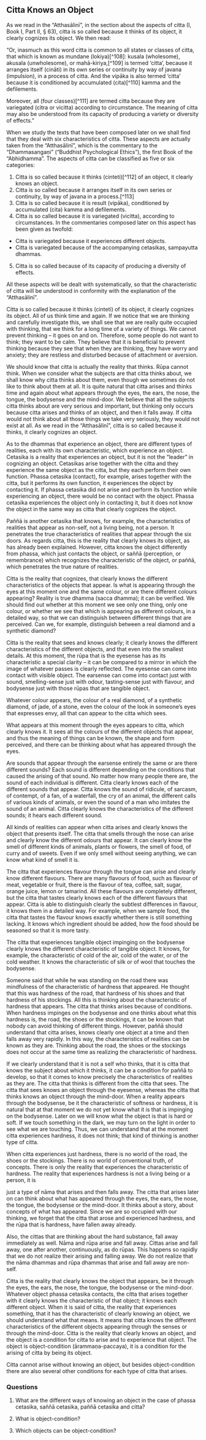 ## Citta Knows an Object

As we read in the “Atthasālinī”, in the section about
the aspects of citta (I, Book I, Part II, § 63), citta is so called
because it thinks of its object, it clearly cognizes its object. We then
read:

“Or, inasmuch as this word citta is common to all states or classes of
citta, that which is known as mundane (lokiya)[^108]: kusala
(wholesome), akusala (unwholesome), or mahā-kiriya,[^109] is
termed ‘citta’, because it arranges itself (cināti) in its own series or
continuity by way of javana (impulsion), in a process of citta. And the
vipāka is also termed ‘citta’ because it is conditioned by accumulated
(cita)[^110] kamma and the defilements.

Moreover, all (four classes)[^111] are termed citta because they
are variegated (citra or vicitta) according to circumstance. The meaning
of citta may also be understood from its capacity of producing a variety
or diversity of effects.”

When we study the texts that have been composed later on
we shall find that they deal with six characteristics of citta. These
aspects are actually taken from the “Atthasālinī”, which is the
commentary to the “Dhammasangaṇi” (“Buddhist Psychological Ethics”), the
first Book of the “Abhidhamma”. The aspects of citta can be classified
as five or six categories:

1. Citta is so called because it thinks (cinteti)[^112] of an
 object, it clearly knows an object.
2. Citta is so called because it arranges itself in its own series or
 continuity, by way of javana in a process.[^113]
3. Citta is so called because it is result (vipāka), conditioned by
 accumulated (cita) kamma and defilements.
4. Citta is so called because it is variegated (vicitta), according
 to circumstances. In the commentaries composed later on this aspect
 has been given as twofold:
 - Citta is variegated because it experiences different objects.
 - Citta is variegated because of the accompanying cetasikas,
 sampayutta dhammas.
5. Citta is so called because of its capacity of producing a
 diversity of effects.

All these aspects will be dealt with systematically, so that the
characteristic of citta will be understood in conformity with the
explanation of the “Atthasālinī”.

Citta is so called because it thinks (cinteti) of its
object, it clearly cognizes its object. All of us think time and again.
If we notice that we are thinking and carefully investigate this, we
shall see that we are really quite occupied with thinking, that we think
for a long time of a variety of things. We cannot prevent thinking – it
goes on and on. Therefore, some people do not want to think; they want
to be calm. They believe that it is beneficial to prevent thinking
because they see that when they are thinking, they have worry and
anxiety; they are restless and disturbed because of attachment or
aversion. 

We should know that citta is actually the reality that
thinks. Rūpa cannot think. When we consider what the subjects are that
citta thinks about, we shall know why citta thinks about them, even
though we sometimes do not like to think about them at all. It is quite
natural that citta arises and thinks time and again about what appears
through the eyes, the ears, the nose, the tongue, the bodysense and the
mind-door. We believe that all the subjects citta thinks about are very
serious and important, but thinking only occurs because citta arises and
thinks of an object, and then it falls away. If citta would not think
about all those things we take very seriously, they would not exist at
all. As we read in the “Atthasālinī”, citta is so called because it
thinks, it clearly cognizes an object.

As to the dhammas that experience an object, there are
different types of realities, each with its own characteristic, which
experience an object. Cetasika is a reality that experiences an object,
but it is not the “leader” in cognizing an object. Cetasikas arise
together with the citta and they experience the same object as the
citta, but they each perform their own function. Phassa cetasika
(contact), for example, arises together with the citta, but it performs
its own function, it experiences the object by contacting it. If phassa
cetasika did not arise and perform its function while experiencing an
object, there would be no contact with the object. Phassa cetasika
experiences the object only in contacting it, but it does not know the
object in the same way as citta that clearly cognizes the object. 

Paññā is another cetasika that knows, for example, the
characteristics of realities that appear as non-self, not a living
being, not a person. It penetrates the true characteristics of realities
that appear through the six doors. As regards citta, this is the reality
that clearly knows its object, as has already been explained. However,
citta knows the object differently from phassa, which just contacts the
object, or saññā (perception, or remembrance) which recognizes the
characteristic of the object, or paññā, which penetrates the true nature
of realities. 

Citta is the reality that cognizes, that clearly knows
the different characteristics of the objects that appear. Is what is
appearing through the eyes at this moment one and the same colour, or
are there different colours appearing? Reality is true dhamma (sacca
dhamma); it can be verified. We should find out whether at this moment
we see only one thing, only one colour, or whether we see that which is
appearing as different colours, in a detailed way, so that we can
distinguish between different things that are perceived. Can we, for
example, distinguish between a real diamond and a synthetic diamond? 

Citta is the reality that sees and knows clearly; it
clearly knows the different characteristics of the different objects,
and that even into the smallest details. At this moment, the rūpa that
is the eyesense has as its characteristic a special clarity – it can be
compared to a mirror in which the image of whatever passes is clearly
reflected. The eyesense can come into contact with visible object. The
earsense can come into contact just with sound, smelling-sense just with
odour, tasting-sense just with flavour, and bodysense just with those
rūpas that are tangible object. 

Whatever colour appears, the colour of a real diamond,
of a synthetic diamond, of jade, of a stone, even the colour of the look
in someone’s eyes that expresses envy, all that can appear to the citta
which sees.

What appears at this moment through the eyes appears to
citta, which clearly knows it. It sees all the colours of the different
objects that appear, and thus the meaning of things can be known, the
shape and form perceived, and there can be thinking about what has
appeared through the eyes. 

Are sounds that appear through the earsense entirely the
same or are there different sounds? Each sound is different depending on
the conditions that caused the arising of that sound. No matter how many
people there are, the sound of each individual is different. Citta
clearly knows each of the different sounds that appear. Citta knows the
sound of ridicule, of sarcasm, of contempt, of a fan, of a waterfall,
the cry of an animal, the different calls of various kinds of animals,
or even the sound of a man who imitates the sound of an animal. Citta
clearly knows the characteristics of the different sounds; it hears each
different sound. 

All kinds of realities can appear when citta arises and
clearly knows the object that presents itself. The citta that smells
through the nose can arise and clearly know the different odours that
appear. It can clearly know the smell of different kinds of animals,
plants or flowers, the smell of food, of curry and of sweets. Even if we
only smell without seeing anything, we can know what kind of smell it
is.

The citta that experiences flavour through the tongue
can arise and clearly know different flavours. There are many flavours
of food, such as flavour of meat, vegetable or fruit, there is the
flavour of tea, coffee, salt, sugar, orange juice, lemon or tamarind.
All these flavours are completely different, but the citta that tastes
clearly knows each of the different flavours that appear. Citta is able
to distinguish clearly the subtlest differences in flavour, it knows
them in a detailed way. For example, when we sample food, the citta that
tastes the flavour knows exactly whether there is still something
lacking. It knows which ingredient should be added, how the food should
be seasoned so that it is more tasty.

The citta that experiences tangible object impinging on
the bodysense clearly knows the different characteristic of tangible
object. It knows, for example, the characteristic of cold of the air,
cold of the water, or of the cold weather. It knows the characteristic
of silk or of wool that touches the bodysense.

Someone said that while he was standing on the road
there was mindfulness of the characteristic of hardness that appeared.
He thought that this was hardness of the road, that hardness of his
shoes and that hardness of his stockings. All this is thinking about the
characteristic of hardness that appears. The citta that thinks arises
because of conditions. When hardness impinges on the bodysense and one
thinks about what this hardness is, the road, the shoes or the
stockings, it can be known that nobody can avoid thinking of different
things. However, paññā should understand that citta arises, knows
clearly one object at a time and then falls away very rapidly. In this
way, the characteristics of realities can be known as they are. Thinking
about the road, the shoes or the stockings does not occur at the same
time as realizing the characteristic of hardness.

If we clearly understand that it is not a self who
thinks, that it is citta that knows the subject about which it thinks,
it can be a condition for paññā to develop, so that it comes to know
precisely the characteristics of realities as they are. The citta that
thinks is different from the citta that sees. The citta that sees knows
an object through the eyesense, whereas the citta that thinks knows an
object through the mind-door. When a reality appears through the
bodysense, be it the characteristic of softness or hardness, it is
natural that at that moment we do not yet know what it is that is
impinging on the bodysense. Later on we will know what the object is
that is hard or soft. If we touch something in the dark, we may turn on
the light in order to see what we are touching. Thus, we can understand
that at the moment citta experiences hardness, it does not think; that
kind of thinking is another type of citta. 

When citta experiences just hardness, there is no world
of the road, the shoes or the stockings. There is no world of
conventional truth, of concepts. There is only the reality that
experiences the characteristic of hardness. The reality that experiences
hardness is not a living being or a person, it is

just a type of nāma that arises and then falls away. The citta that
arises later on can think about what has appeared through the eyes, the
ears, the nose, the tongue, the bodysense or the mind-door. It thinks
about a story, about concepts of what has appeared. Since we are so
occupied with our thinking, we forget that the citta that arose and
experienced hardness, and the rūpa that is hardness, have fallen away
already.

Also, the cittas that are thinking about the hard
substance, fall away immediately as well. Nāma and rūpa arise and fall
away. Cittas arise and fall away, one after another, continuously, as do
rūpas. This happens so rapidly that we do not realize their arising and
falling away. We do not realize that the nāma dhammas and rūpa dhammas
that arise and fall away are non-self. 

Citta is the reality that clearly knows the object that
appears, be it through the eyes, the ears, the nose, the tongue, the
bodysense or the mind-door. Whatever object phassa cetasika contacts,
the citta that arises together with it clearly knows the characteristic
of that object; it knows each different object. When it is said of
citta, the reality that experiences something, that it has the
characteristic of clearly knowing an object, we should understand what
that means. It means that citta knows the different characteristics of
the different objects appearing through the senses or through the
mind-door. Citta is the reality that clearly knows an object, and the
object is a condition for citta to arise and to experience that object.
The object is object-condition (ārammaṇa-paccaya), it is a condition for
the arising of citta by being its object. 

Citta cannot arise without knowing an object, but
besides object-condition there are also several other conditions for
each type of citta that arises.


### Questions



1. What are the different ways of knowing an object in the case of
 phassa cetasika, saññā cetasika, paññā cetasika and citta?

2. What is object-condition? 

3. Which objects can be object-condition? 

